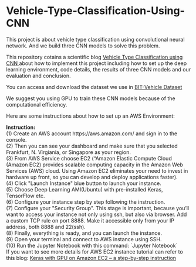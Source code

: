 # Vehicle-Type-Classification-Using-CNN
<p>This project is about vehicle type classification using convolutional neural network. And we build three CNN models to solve this problem.</p>
<p>This repository cotains a scientific blog <a href="./Vehicle Type Classification using CNN.ipynb">Vehicle Type Classification using CNN </a>about how to implement this project including how to set up the deep learning environment, code details, the results of three CNN models and our evaluation and conclusion.</p>
<p>You can access and download the dataset we use in <a href="http://iitlab.bit.edu.cn/mcislab/vehicledb/" target="_blank">BIT-Vehicle Dataset</a></p>
<p>We suggest you using GPU to train these CNN models because of the computational efficiency.</p>
<p>Here are some instructions about how to set up an AWS Environment:</p>
<b>Instruction:</b><br>
(1) Create an AWS account https://aws.amazon.com/ and sign in to the console.<br>
(2) Then you can see your dashboard and make sure that you selected Frankfurt, N. Virgiania, or Singapore as your region.<br>
(3) From AWS Service choose EC2 (“Amazon Elastic Compute Cloud (Amazon EC2) provides scalable computing capacity in the Amazon Web Services (AWS) cloud. Using Amazon EC2 eliminates your need to invest in hardware up front, so you can develop and deploy applications faster).<br>
(4) Click "Launch Instance" blue button to launch your instance.<br>
(5) Choose Deep Learning AMI(Ubuntu) with pre-installed Keras, TensorFlow etc.<br>
(6) Configure your instance step by step following the instruction.<br>
(7) Configure your "Security Group". This stage is important, because you’ll want to access your instance not only using ssh, but also via browser. Add a custom TCP rule on port 8888. Make it accessible only from your IP address, both 8888 and 22(ssh).<br>
(8) Finally, everything is ready, and you can launch the instance.<br>
(9) Open your terminal and connect to AWS instance using SSH.<br>
(10) Run the Jupyter Notebook with this command:  `Jupyter Notebook`<br>
If you want to see more details for AWS EC2 instance tutorial can refer to this blog: <a href="https://hackernoon.com/keras-with-gpu-on-amazon-ec2-a-step-by-step-instruction-4f90364e49ac" target = "_blank">Keras with GPU on Amazon EC2 – a step-by-step instruction</a>
